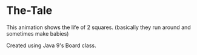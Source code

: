 # The-Tale
This animation shows the life of 2 squares. (basically they run around and sometimes make babies)

Created using Java 9's Board class.
